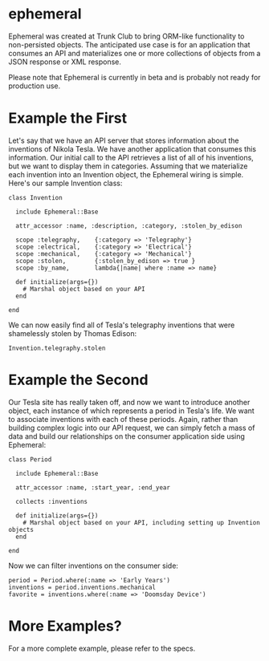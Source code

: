 ephemeral
=========

Ephemeral was created at Trunk Club to bring ORM-like functionality to non-persisted objects. The anticipated use case is for an application that consumes an API and materializes one or more collections of objects from a JSON response or XML response.

Please note that Ephemeral is currently in beta and is probably not ready for production use.

Example the First
=================

Let's say that we have an API server that stores information about the inventions of Nikola Tesla. We have another application that consumes this information. Our initial call to the API retrieves a list of all of his inventions, but we want to display them in categories. Assuming that we materialize each invention into an Invention object, the Ephemeral wiring is simple. Here's our sample Invention class:

    class Invention

      include Ephemeral::Base

      attr_accessor :name, :description, :category, :stolen_by_edison

      scope :telegraphy,    {:category => 'Telegraphy'}
      scope :electrical,    {:category => 'Electrical'}
      scope :mechanical,    {:category => 'Mechanical'}
      scope :stolen,        {:stolen_by_edison => true }
      scope :by_name,       lambda{|name| where :name => name}

      def initialize(args={})
        # Marshal object based on your API
      end

    end

We can now easily find all of Tesla's telegraphy inventions that were shamelessly stolen by Thomas Edison:

    Invention.telegraphy.stolen

Example the Second
==================

Our Tesla site has really taken off, and now we want to introduce another object, each instance of which represents a period in Tesla's life. We want to associate inventions with each of these periods. Again, rather than building complex logic into our API request, we can simply fetch a mass of data and build our relationships on the consumer application side using Ephemeral:

    class Period

      include Ephemeral::Base

      attr_accessor :name, :start_year, :end_year

      collects :inventions

      def initialize(args={})
        # Marshal object based on your API, including setting up Invention objects
      end

    end

Now we can filter inventions on the consumer side:

    period = Period.where(:name => 'Early Years')
    inventions = period.inventions.mechanical
    favorite = inventions.where(:name => 'Doomsday Device')

More Examples?
==============

For a more complete example, please refer to the specs.

